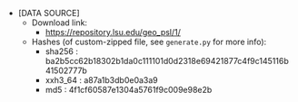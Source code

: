 - [DATA SOURCE]
    - Download link:
        - https://repository.lsu.edu/geo_psl/1/
    - Hashes (of custom-zipped file, see `generate.py` for more info):
        - sha256  : ba2b5cc62b18302b1da0c111101d0d2318e69421877c4f9c145116b41502777b
        - xxh3_64 : a87a1b3db0e0a3a9
        - md5     : 4f1cf60587e1304a5761f9c009e98e2b
